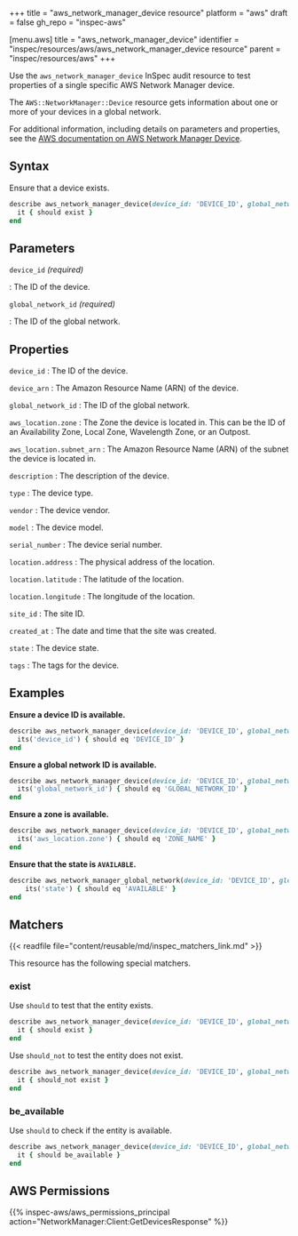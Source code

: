 +++
title = "aws_network_manager_device resource"
platform = "aws"
draft = false
gh_repo = "inspec-aws"

[menu.aws]
title = "aws_network_manager_device"
identifier = "inspec/resources/aws/aws_network_manager_device resource"
parent = "inspec/resources/aws"
+++

Use the `aws_network_manager_device` InSpec audit resource to test properties of a single specific AWS Network Manager device.

The `AWS::NetworkManager::Device` resource gets information about one or more of your devices in a global network.

For additional information, including details on parameters and properties, see the [AWS documentation on AWS Network Manager Device](https://docs.aws.amazon.com/AWSCloudFormation/latest/UserGuide/aws-resource-networkmanager-device.html).

## Syntax

Ensure that a device exists.

```ruby
describe aws_network_manager_device(device_id: 'DEVICE_ID', global_network_id: 'GLOBAL_NETWORK_ID') do
  it { should exist }
end
```

## Parameters

`device_id` _(required)_

: The ID of the device.

`global_network_id` _(required)_

: The ID of the global network.

## Properties

`device_id`
: The ID of the device.

`device_arn`
: The Amazon Resource Name (ARN) of the device.

`global_network_id`
: The ID of the global network.

`aws_location.zone`
: The Zone the device is located in. This can be the ID of an Availability Zone, Local Zone, Wavelength Zone, or an Outpost.

`aws_location.subnet_arn`
: The Amazon Resource Name (ARN) of the subnet the device is located in.

`description`
: The description of the device.

`type`
: The device type.

`vendor`
: The device vendor.

`model`
: The device model.

`serial_number`
: The device serial number.

`location.address`
: The physical address of the location.

`location.latitude`
: The latitude of the location.

`location.longitude`
: The longitude of the location.

`site_id`
: The site ID.

`created_at`
: The date and time that the site was created.

`state`
: The device state.

`tags`
: The tags for the device.

## Examples

**Ensure a device ID is available.**

```ruby
describe aws_network_manager_device(device_id: 'DEVICE_ID', global_network_id: 'GLOBAL_NETWORK_ID') do
  its('device_id') { should eq 'DEVICE_ID' }
end
```

**Ensure a global network ID is available.**

```ruby
describe aws_network_manager_device(device_id: 'DEVICE_ID', global_network_id: 'GLOBAL_NETWORK_ID') do
  its('global_network_id') { should eq 'GLOBAL_NETWORK_ID' }
end
```

**Ensure a zone is available.**

```ruby
describe aws_network_manager_device(device_id: 'DEVICE_ID', global_network_id: 'GLOBAL_NETWORK_ID') do
  its('aws_location.zone') { should eq 'ZONE_NAME' }
end
```

**Ensure that the state is `AVAILABLE`.**

```ruby
describe aws_network_manager_global_network(device_id: 'DEVICE_ID', global_network_id: 'GLOBAL_NETWORK_ID') do
    its('state') { should eq 'AVAILABLE' }
end
```

## Matchers

{{< readfile file="content/reusable/md/inspec_matchers_link.md" >}}

This resource has the following special matchers.

### exist

Use `should` to test that the entity exists.

```ruby
describe aws_network_manager_device(device_id: 'DEVICE_ID', global_network_id: 'GLOBAL_NETWORK_ID') do
  it { should exist }
end
```

Use `should_not` to test the entity does not exist.

```ruby
describe aws_network_manager_device(device_id: 'DEVICE_ID', global_network_id: 'GLOBAL_NETWORK_ID') do
  it { should_not exist }
end
```

### be_available

Use `should` to check if the entity is available.

```ruby
describe aws_network_manager_device(device_id: 'DEVICE_ID', global_network_id: 'GLOBAL_NETWORK_ID') do
  it { should be_available }
end
```

## AWS Permissions

{{% inspec-aws/aws_permissions_principal action="NetworkManager:Client:GetDevicesResponse" %}}
